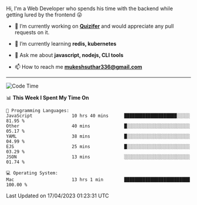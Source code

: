 Hi, I'm a Web Developer who spends his time with the backend while getting lured by the frontend 😜

- 🔭 I’m currently working on **[Quizifer](https://github.com/SutharMukesh/Quizifer/)** and would appreciate any pull requests on it.

- 🌱 I’m currently learning **redis, kubernetes**

- 💬 Ask me about **javascript, nodejs, CLI tools**

- 📫 How to reach me **mukeshsuthar336@gmail.com**

---
<!--START_SECTION:waka-->
![Code Time](http://img.shields.io/badge/Code%20Time-2%2C252%20hrs%2029%20mins-blue)

📊 **This Week I Spent My Time On** 

```text
💬 Programming Languages: 
JavaScript               10 hrs 40 mins      ████████████████████░░░░░   81.95 % 
Other                    40 mins             █░░░░░░░░░░░░░░░░░░░░░░░░   05.17 % 
YAML                     38 mins             █░░░░░░░░░░░░░░░░░░░░░░░░   04.99 % 
EJS                      25 mins             █░░░░░░░░░░░░░░░░░░░░░░░░   03.29 % 
JSON                     13 mins             ░░░░░░░░░░░░░░░░░░░░░░░░░   01.74 % 

💻 Operating System: 
Mac                      13 hrs 1 min        █████████████████████████   100.00 % 
```


 Last Updated on 17/04/2023 01:23:31 UTC
<!--END_SECTION:waka-->
